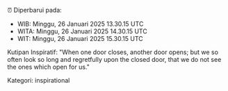 ⏰ Diperbarui pada:
- WIB: Minggu, 26 Januari 2025 13.30.15 UTC
- WITA: Minggu, 26 Januari 2025 14.30.15 UTC
- WIT: Minggu, 26 Januari 2025 15.30.15 UTC

Kutipan Inspiratif:
"When one door closes, another door opens; but we so often look so long and regretfully upon the closed door, that we do not see the ones which open for us."


Kategori: inspirational

